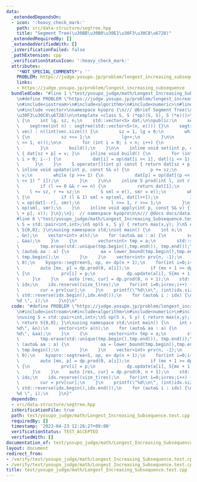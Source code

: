 ```yaml
---
data:
  _extendedDependsOn:
  - icon: ':heavy_check_mark:'
    path: src/data-structure/segtree.hpp
    title: "Segment Tree(\u30BB\u30B0\u30E1\u30F3\u30C8\u6728)"
  _extendedRequiredBy: []
  _extendedVerifiedWith: []
  _isVerificationFailed: false
  _pathExtension: cpp
  _verificationStatusIcon: ':heavy_check_mark:'
  attributes:
    '*NOT_SPECIAL_COMMENTS*': ''
    PROBLEM: https://judge.yosupo.jp/problem/longest_increasing_subsequence
    links:
    - https://judge.yosupo.jp/problem/longest_increasing_subsequence
  bundledCode: "#line 1 \"test/yosupo_judge/math/Longest_Increasing_Subsequence.test.cpp\"\
    \n#define PROBLEM \"https://judge.yosupo.jp/problem/longest_increasing_subsequence\"\
    \n#include<iostream>\n#include<algorithm>\n#include<numeric>\n#line 2 \"src/data-structure/segtree.hpp\"\
    \n#include <vector>\nnamespace kyopro {\n/// @brief Segment Tree(\u30BB\u30B0\u30E1\
    \u30F3\u30C8\u6728)\n\ntemplate <class S, S (*op)(S, S), S (*e)()>\nclass segtree\
    \ {\n    int lg, sz, n;\n    std::vector<S> dat;\n\npublic:\n    segtree() {}\n\
    \    segtree(int n) : segtree(std::vector<S>(n, e())) {}\n    segtree(const std::vector<S>&\
    \ vec) : n((int)vec.size()) {\n        sz = 1, lg = 0;\n        while (sz <= n)\
    \ {\n            sz <<= 1;\n            lg++;\n        }\n\n        dat = std::vector<S>(sz\
    \ << 1, e());\n\n        for (int i = 0; i < n; i++) {\n            set(i, vec[i]);\n\
    \        }\n        build();\n    }\n\n    inline void set(int p, const S& v)\
    \ { dat[sz + p] = v; }\n    inline void build() {\n        for (int i = sz - 1;\
    \ i > 0; i--) {\n            dat[i] = op(dat[i << 1], dat[(i << 1) ^ 1]);\n  \
    \      }\n    }\n    S operator[](int p) const { return dat[sz + p]; }\n\n   \
    \ inline void update(int p, const S& v) {\n        p += sz;\n        dat[p] =\
    \ v;\n        while (p >>= 1) {\n            dat[p] = op(dat[(p << 1)], dat[(p\
    \ << 1) ^ 1]);\n        }\n    }\n\n    inline S prod(int l, int r) const {\n\
    \        if (l == 0 && r == n) {\n            return dat[1];\n        }\n    \
    \    l += sz, r += sz;\n        S sml = e(), smr = e();\n        while (l != r)\
    \ {\n            if (l & 1) sml = op(sml, dat[l++]);\n            if (r & 1) smr\
    \ = op(dat[--r], smr);\n            l >>= 1, r >>= 1;\n        }\n        return\
    \ op(sml, smr);\n    }\n    inline void apply(int p, const S& v) { update(p, op(dat[sz\
    \ + p], v)); }\n};\n};  // namespace kyopro\n\n/// @docs docs/data-structure/segtree.md\n\
    #line 6 \"test/yosupo_judge/math/Longest_Increasing_Subsequence.test.cpp\"\nusing\
    \ S = std::pair<int,int>;\nS op(S x, S y) { return max(x,y); }\nS e() { return\
    \ S{0,0}; }\n\nusing namespace std;\nint main() {\n    int n;\n    scanf(\"%d\"\
    , &n);\n    vector<int> a(n);\n    for (auto& aa : a) {\n        scanf(\"%d\"\
    , &aa);\n    }\n    {\n        vector<int> tmp = a;\n        std::sort(tmp.begin(),tmp.end());\n\
    \        tmp.erase(std::unique(tmp.begin(),tmp.end()), tmp.end());\n        for\
    \ (auto& aa : a) {\n            aa = lower_bound(tmp.begin(),tmp.end(), aa) -\
    \ tmp.begin();\n        }\n    }\n    vector<int> prv(n, -1);\n    std::iota(prv.begin(),prv.end(),\
    \ 0);\n    kyopro::segtree<S, op, e> dp(n + 1);\n    for(int i=0;i<n;i++) {\n\
    \        auto [mx, p] = dp.prod(0, a[i]);\n        if (mx + 1 >= dp[a[i]].first)\
    \ {\n            prv[i] = p;\n            dp.update(a[i], S{mx + 1, i});\n   \
    \     }\n    }\n    auto [res, cur] = dp.prod(0, n + 1);\n    std::vector<int>\
    \ idx;\n    idx.reserve((size_t)res);\n    for(int i=0;i<res;i++) {\n        idx.emplace_back(cur);\n\
    \        cur = prv[cur];\n    }\n    printf(\"%d\\n\", (int)idx.size());\n   \
    \ std::reverse(idx.begin(),idx.end());\n    for (auto& i : idx) {\n        printf(\"\
    %d \", i);\n    }\n}\n"
  code: "#define PROBLEM \"https://judge.yosupo.jp/problem/longest_increasing_subsequence\"\
    \n#include<iostream>\n#include<algorithm>\n#include<numeric>\n#include\"../../../src/data-structure/segtree.hpp\"\
    \nusing S = std::pair<int,int>;\nS op(S x, S y) { return max(x,y); }\nS e() {\
    \ return S{0,0}; }\n\nusing namespace std;\nint main() {\n    int n;\n    scanf(\"\
    %d\", &n);\n    vector<int> a(n);\n    for (auto& aa : a) {\n        scanf(\"\
    %d\", &aa);\n    }\n    {\n        vector<int> tmp = a;\n        std::sort(tmp.begin(),tmp.end());\n\
    \        tmp.erase(std::unique(tmp.begin(),tmp.end()), tmp.end());\n        for\
    \ (auto& aa : a) {\n            aa = lower_bound(tmp.begin(),tmp.end(), aa) -\
    \ tmp.begin();\n        }\n    }\n    vector<int> prv(n, -1);\n    std::iota(prv.begin(),prv.end(),\
    \ 0);\n    kyopro::segtree<S, op, e> dp(n + 1);\n    for(int i=0;i<n;i++) {\n\
    \        auto [mx, p] = dp.prod(0, a[i]);\n        if (mx + 1 >= dp[a[i]].first)\
    \ {\n            prv[i] = p;\n            dp.update(a[i], S{mx + 1, i});\n   \
    \     }\n    }\n    auto [res, cur] = dp.prod(0, n + 1);\n    std::vector<int>\
    \ idx;\n    idx.reserve((size_t)res);\n    for(int i=0;i<res;i++) {\n        idx.emplace_back(cur);\n\
    \        cur = prv[cur];\n    }\n    printf(\"%d\\n\", (int)idx.size());\n   \
    \ std::reverse(idx.begin(),idx.end());\n    for (auto& i : idx) {\n        printf(\"\
    %d \", i);\n    }\n}"
  dependsOn:
  - src/data-structure/segtree.hpp
  isVerificationFile: true
  path: test/yosupo_judge/math/Longest_Increasing_Subsequence.test.cpp
  requiredBy: []
  timestamp: '2023-04-23 12:26:27+09:00'
  verificationStatus: TEST_ACCEPTED
  verifiedWith: []
documentation_of: test/yosupo_judge/math/Longest_Increasing_Subsequence.test.cpp
layout: document
redirect_from:
- /verify/test/yosupo_judge/math/Longest_Increasing_Subsequence.test.cpp
- /verify/test/yosupo_judge/math/Longest_Increasing_Subsequence.test.cpp.html
title: test/yosupo_judge/math/Longest_Increasing_Subsequence.test.cpp
---
```

